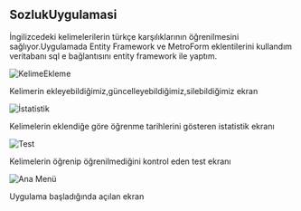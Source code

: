 ## SozlukUygulamasi
İngilizcedeki kelimelerilerin türkçe karşılıklarının öğrenilmesini sağlıyor.Uygulamada Entity Framework ve MetroForm eklentilerini kullandım veritabanı sql e bağlantısını entity framework ile yaptım.

![KelimeEkleme](https://user-images.githubusercontent.com/37003658/58258257-1ba8af80-7d7b-11e9-842c-904d5bb3a631.png)

Kelimerin ekleyebildiğimiz,güncelleyebildiğimiz,silebildiğimiz ekran

![İstatistik](https://user-images.githubusercontent.com/37003658/58258258-1c414600-7d7b-11e9-925b-ceaf9cd584dc.png)

Kelimelerin eklendiğe göre öğrenme tarihlerini gösteren istatistik ekranı

![Test](https://user-images.githubusercontent.com/37003658/58258260-1c414600-7d7b-11e9-85a0-42a5e9a4cdd9.png)

Kelimelerin öğrenip öğrenilmediğini kontrol eden test ekranı




![Ana Menü](https://user-images.githubusercontent.com/37003658/58258262-1c414600-7d7b-11e9-8cd5-f123db078524.png)


Uygulama başladığında açılan ekran


